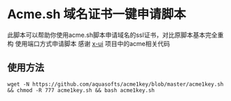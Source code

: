 # Acme.sh 域名证书一键申请脚本

此脚本可以帮助你使用acme.sh脚本申请域名的ssl证书，对比原脚本基本完全重构
使用端口方式申请脚本
感谢 [x-ui](https://github.com/FranzKafkaYu/x-ui/) 项目中的acme相关代码

## 使用方法

```shell
wget -N https://github.com/aquasofts/acme1key/blob/master/acme1key.sh && chmod -R 777 acme1key.sh && bash acme1key.sh
```
